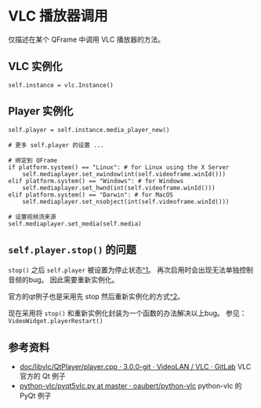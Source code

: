 VLC 播放器调用
==============

仅描述在某个 QFrame 中调用 VLC 播放器的方法。


## VLC 实例化 

```python3
self.instance = vlc.Instance()
```

## Player 实例化
```python3
self.player = self.instance.media_player_new()

# 更多 self.player 的设置 ...

# 绑定到 QFrame
if platform.system() == "Linux": # for Linux using the X Server
    self.mediaplayer.set_xwindow(int(self.videoframe.winId()))
elif platform.system() == "Windows": # for Windows
    self.mediaplayer.set_hwnd(int(self.videoframe.winId()))
elif platform.system() == "Darwin": # for MacOS
    self.mediaplayer.set_nsobject(int(self.videoframe.winId()))

# 设置视频流来源
self.mediaplayer.set_media(self.media)
```

## `self.player.stop()` 的问题
`stop()` 之后 `self.player` 被设置为停止状态[^1][src-libvlc_media_player_stop]。
再次启用时会出现无法单独控制音频的bug。
因此需要重新实例化。

官方的qt例子也是采用先 stop 然后重新实例化的方式[^2][src-qtplayer]。

现在采用将 `stop()` 和重新实例化封装为一个函数的办法解决以上bug。
参见：`VideoWidget.playerRestart()`


[src-libvlc_media_player_stop]: https://code.videolan.org/videolan/vlc/-/blob/3.0.0-git/lib/media_player.c#L1045
[src-qtplayer]: https://code.videolan.org/videolan/vlc/-/blob/3.0.0-git/doc/libvlc/QtPlayer/player.cpp#L119


## 参考资料
+ [doc/libvlc/QtPlayer/player.cpp · 3.0.0-git · VideoLAN / VLC · GitLab]( https://code.videolan.org/videolan/vlc/-/blob/3.0.0-git/doc/libvlc/QtPlayer/player.cpp )
    VLC 官方的 Qt 例子
+ [python-vlc/pyqt5vlc.py at master · oaubert/python-vlc]( https://github.com/oaubert/python-vlc/blob/master/examples/pyqt5vlc.py )
    python-vlc 的 PyQt 例子
